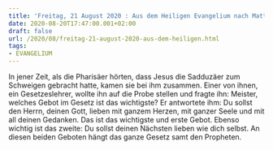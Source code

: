 ```yaml
---
title: 'Freitag, 21 August 2020 : Aus dem Heiligen Evangelium nach Matthäus - Mt 22,34-40.'
date: 2020-08-20T17:47:00.001+02:00
draft: false
url: /2020/08/freitag-21-august-2020-aus-dem-heiligen.html
tags: 
- EVANGELIUM
---
```


In jener Zeit, als die Pharisäer hörten, dass Jesus die Sadduzäer zum Schweigen gebracht hatte, kamen sie bei ihm zusammen. Einer von ihnen, ein Gesetzeslehrer, wollte ihn auf die Probe stellen und fragte ihn: Meister, welches Gebot im Gesetz ist das wichtigste? Er antwortete ihm: Du sollst den Herrn, deinen Gott, lieben mit ganzem Herzen, mit ganzer Seele und mit all deinen Gedanken. Das ist das wichtigste und erste Gebot. Ebenso wichtig ist das zweite: Du sollst deinen Nächsten lieben wie dich selbst. An diesen beiden Geboten hängt das ganze Gesetz samt den Propheten.